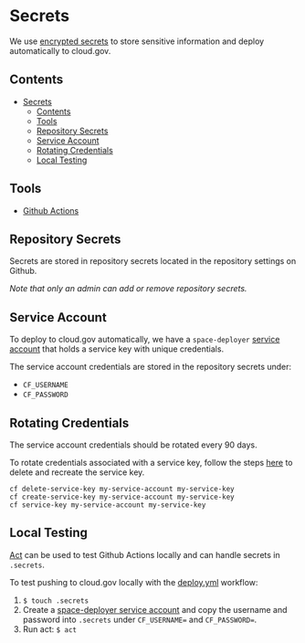 # Secrets

We use [encrypted secrets](https://docs.github.com/en/actions/security-guides/encrypted-secrets) to store sensitive information and deploy automatically to cloud.gov.

## Contents

- [Secrets](#secrets)
  - [Contents](#contents)
  - [Tools](#tools)
  - [Repository Secrets](#repository-secrets)
  - [Service Account](#service-account)
  - [Rotating Credentials](#rotating-credentials)
  - [Local Testing](#local-testing)

## Tools

* [Github Actions](https://github.com/features/actions)

## Repository Secrets

Secrets are stored in repository secrets located in the repository settings on Github.

*Note that only an admin can add or remove repository secrets.*

## Service Account

To deploy to cloud.gov automatically, we have a `space-deployer` [service account](https://cloud.gov/docs/services/cloud-gov-service-account/) that holds a service key with unique credentials.  

The service account credentials are stored in the repository secrets under:

- `CF_USERNAME`
- `CF_PASSWORD`

## Rotating Credentials

The service account credentials should be rotated every 90 days. 

To rotate credentials associated with a service key, follow the steps [here](https://cloud.gov/docs/services/cloud-gov-service-account/) to delete and recreate the service key.

```shell
cf delete-service-key my-service-account my-service-key
cf create-service-key my-service-account my-service-key
cf service-key my-service-account my-service-key
```

## Local Testing

[Act](https://github.com/nektos/act) can be used to test Github Actions locally and can handle secrets in `.secrets`.  

To test pushing to cloud.gov locally with the [deploy.yml](.github/workflows/deploy.yml) workflow:

1. `$ touch .secrets`
2. Create a [space-deployer service account](https://cloud.gov/docs/services/cloud-gov-service-account/) and copy the username and password into `.secrets` under `CF_USERNAME=` and `CF_PASSWORD=`.
3. Run act: `$ act`
